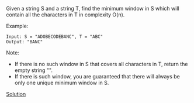 Given a string S and a string T, find the minimum window in S which will contain all the characters in T in complexity O(n).

Example:
```
Input: S = "ADOBECODEBANC", T = "ABC"
Output: "BANC"
```
Note:

* If there is no such window in S that covers all characters in T, return the empty string "".
* If there is such window, you are guaranteed that there will always be only one unique minimum window in S.

[Solution](https://leetcode.com/problems/minimum-window-substring/solution/)
